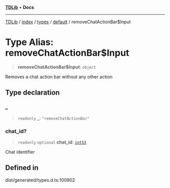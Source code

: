 [**TDLib**](../../../../../../README.md) • **Docs**

***

[TDLib](../../../../../../modules.md) / [index](../../../../../README.md) / [types](../../../README.md) / [default](../README.md) / removeChatActionBar$Input

# Type Alias: removeChatActionBar$Input

> **removeChatActionBar$Input**: `object`

Removes a chat action bar without any other action

## Type declaration

### \_

> `readonly` **\_**: `"removeChatActionBar"`

### chat\_id?

> `readonly` `optional` **chat\_id**: [`int53`](int53.md)

Chat identifier

## Defined in

dist/generated/types.d.ts:100902
